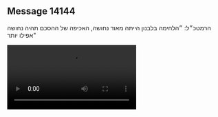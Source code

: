 ## Message 14144

הרמטכ״ל: ״הלחימה בלבנון הייתה מאוד נחושה, האכיפה של ההסכם תהיה נחושה אפילו יותר"

![Video](https://data.iron-swords.co.il/2024/November/27/14144/14144_media.mp4)
